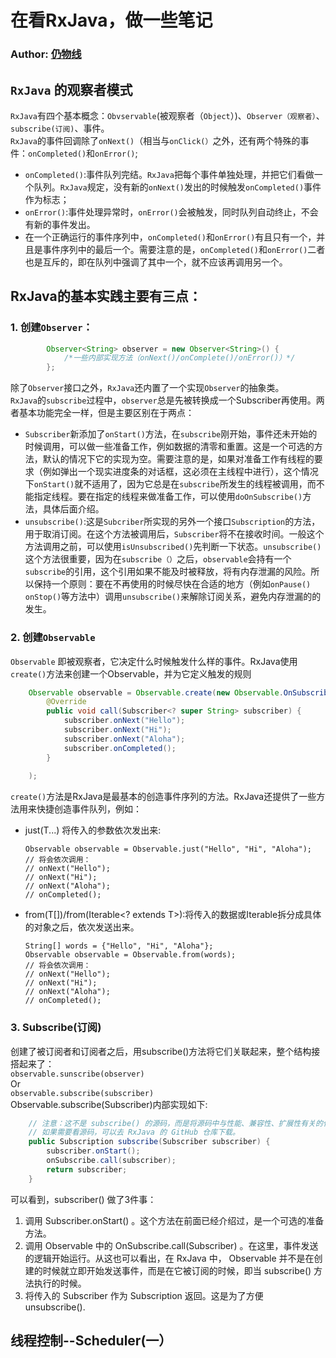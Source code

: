 # 在看RxJava，做一些笔记  
### Author: [仍物线](https://github.com/rengwuxian)  
  
## `RxJava` 的观察者模式  
`RxJava`有四个基本概念：`Obvservable`(被观察者（`Object`）)、`Observer（观察者）`、`subscribe(订阅)`、事件。  
`RxJava`的事件回调除了`onNext()`（相当与`onClick(）`之外，还有两个特殊的事件：`onCompleted()`和`onError()`;
* `onCompleted()`:事件队列完结。`RxJava`把每个事件单独处理，并把它们看做一个队列。`RxJava`规定，没有新的`onNext()`发出的时候触发`onCompleted()`事件作为标志；
* `onError()`:事件处理异常时，`onError()`会被触发，同时队列自动终止，不会有新的事件发出。
* 在一个正确运行的事件序列中，`onCompleted()`和`onError()`有且只有一个，并且是事件序列中的最后一个。需要注意的是，`onCompleted()`和`onError()`二者也是互斥的，即在队列中强调了其中一个，就不应该再调用另一个。 
## RxJava的基本实践主要有三点：
### 1. 创建`Observer`：
``` java
		Observer<String> observer = new Observer<String>() {
		    /*一些内部实现方法（onNext()/onComplete()/onError()）*/
		};
```
除了`Observer`接口之外，`RxJava`还内置了一个实现`Observer`的抽象类。  
`RxJava`的`subscribe`过程中，`observer`总是先被转换成一个Subscriber再使用。两者基本功能完全一样，但是主要区别在于两点： 
* `Subscriber`新添加了`onStart()`方法，在`subscribe`刚开始，事件还未开始的时候调用，可以做一些准备工作，例如数据的清零和重置。这是一个可选的方法，默认的情况下它的实现为空。需要注意的是，如果对准备工作有线程的要求（例如弹出一个现实进度条的对话框，这必须在主线程中进行），这个情况下`onStart()`就不适用了，因为它总是在`subscribe`所发生的线程被调用，而不能指定线程。要在指定的线程来做准备工作，可以使用`doOnSubscribe()`方法，具体后面介绍。
* `unsubscribe()`:这是`Subcriber`所实现的另外一个接口`Subscription`的方法，用于取消订阅。在这个方法被调用后，`Subscriber`将不在接收时间。一般这个方法调用之前，可以使用`isUnsubscribed()`先判断一下状态。`unsubscribe()`这个方法很重要，因为在`subscribe（）`之后，`observable`会持有一个`subscribe`的引用，这个引用如果不能及时被释放，将有内存泄漏的风险。所以保持一个原则：要在不再使用的时候尽快在合适的地方（例如`onPause()` `onStop()`等方法中）调用`unsubscribe()`来解除订阅关系，避免内存泄漏的的发生。
### 2. 创建`Observable`  
`Observable` 即被观察者，它决定什么时候触发什么样的事件。RxJava使用`create()`方法来创建一个Observable，并为它定义触发的规则
```java
	Observable observable = Observable.create(new Observable.OnSubscribe<String>() {
	    @Override
	    public void call(Subscriber<? super String> subscriber) {
	        subscriber.onNext("Hello");
	        subscriber.onNext("Hi");
	        subscriber.onNext("Aloha");
	        subscriber.onCompleted();
	    }
	
	);
```
`create()`方法是RxJava是最基本的创造事件序列的方法。RxJava还提供了一些方法用来快捷创造事件队列，例如：
* just(T...) 将传入的参数依次发出来:
	```
	Observable observable = Observable.just("Hello", "Hi", "Aloha");
	// 将会依次调用：
	// onNext("Hello");
	// onNext("Hi");
	// onNext("Aloha");
	// onCompleted();
	```
* from(T[])/from(Iterable<? extends T>):将传入的数据或Iterable拆分成具体的对象之后，依次发送出来。
	```
	String[] words = {"Hello", "Hi", "Aloha"};
	Observable observable = Observable.from(words);
	// 将会依次调用：
	// onNext("Hello");
	// onNext("Hi");
	// onNext("Aloha");
	// onCompleted();
	```
### 3. Subscribe(订阅)
创建了被订阅者和订阅者之后，用subscribe()方法将它们关联起来，整个结构接搭起来了：  
`observable.sunscribe(observer)`  
Or  
`observable.subscribe(subscriber)`  
Observable.subscribe(Subscriber)内部实现如下:  
```java
	// 注意：这不是 subscribe() 的源码，而是将源码中与性能、兼容性、扩展性有关的代码剔除后的核心代码。
	// 如果需要看源码，可以去 RxJava 的 GitHub 仓库下载。
	public Subscription subscribe(Subscriber subscriber) {
	    subscriber.onStart();
	    onSubscribe.call(subscriber);
	    return subscriber;
	}
```
可以看到，subscriber() 做了3件事：  
1. 调用 Subscriber.onStart() 。这个方法在前面已经介绍过，是一个可选的准备方法。
2. 调用 Observable 中的 OnSubscribe.call(Subscriber) 。在这里，事件发送的逻辑开始运行。从这也可以看出，在 RxJava 中， Observable 并不是在创建的时候就立即开始发送事件，而是在它被订阅的时候，即当 subscribe() 方法执行的时候。
3. 将传入的 Subscriber 作为 Subscription 返回。这是为了方便 unsubscribe().
## 线程控制--Scheduler(一）












































